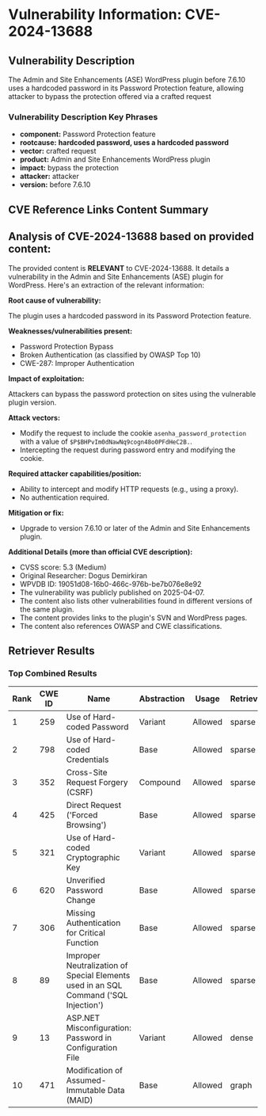 # Vulnerability Information: CVE-2024-13688

## Vulnerability Description
The Admin and Site Enhancements (ASE) WordPress plugin before 7.6.10 uses a hardcoded password in its Password Protection feature, allowing attacker to bypass the protection offered via a crafted request

### Vulnerability Description Key Phrases
- **component:** Password Protection feature
- **rootcause:** **hardcoded password, uses a hardcoded password**
- **vector:** crafted request
- **product:** Admin and Site Enhancements WordPress plugin
- **impact:** bypass the protection
- **attacker:** attacker
- **version:** before 7.6.10

## CVE Reference Links Content Summary
## Analysis of CVE-2024-13688 based on provided content:

The provided content is **RELEVANT** to CVE-2024-13688. It details a vulnerability in the Admin and Site Enhancements (ASE) plugin for WordPress. Here's an extraction of the relevant information:

**Root cause of vulnerability:**

The plugin uses a hardcoded password in its Password Protection feature.

**Weaknesses/vulnerabilities present:**

*   Password Protection Bypass
*   Broken Authentication (as classified by OWASP Top 10)
*   CWE-287: Improper Authentication

**Impact of exploitation:**

Attackers can bypass the password protection on sites using the vulnerable plugin version.

**Attack vectors:**

*   Modify the request to include the cookie `asenha_password_protection` with a value of `$P$BHPvIm0dNawNq9cogn48o0PFdHeC2B.`.
*   Intercepting the request during password entry and modifying the cookie.

**Required attacker capabilities/position:**

*   Ability to intercept and modify HTTP requests (e.g., using a proxy).
*   No authentication required.

**Mitigation or fix:**

*   Upgrade to version 7.6.10 or later of the Admin and Site Enhancements plugin.

**Additional Details (more than official CVE description):**

*   CVSS score: 5.3 (Medium)
*   Original Researcher: Dogus Demirkiran
*   WPVDB ID: 19051d08-16b0-466c-976b-be7b076e8e92
*   The vulnerability was publicly published on 2025-04-07.
*   The content also lists other vulnerabilities found in different versions of the same plugin.
*   The content provides links to the plugin's SVN and WordPress pages.
*   The content also references OWASP and CWE classifications.

## Retriever Results

### Top Combined Results

| Rank | CWE ID | Name | Abstraction | Usage  | Retrievers | Individual Scores |
|------|--------|------|-------------|-------|------------|-------------------|
| 1 | 259 | Use of Hard-coded Password | Variant | Allowed | sparse | 0.240 |
| 2 | 798 | Use of Hard-coded Credentials | Base | Allowed | sparse | 0.231 |
| 3 | 352 | Cross-Site Request Forgery (CSRF) | Compound | Allowed | sparse | 0.229 |
| 4 | 425 | Direct Request ('Forced Browsing') | Base | Allowed | sparse | 0.226 |
| 5 | 321 | Use of Hard-coded Cryptographic Key | Variant | Allowed | sparse | 0.223 |
| 6 | 620 | Unverified Password Change | Base | Allowed | sparse | 0.218 |
| 7 | 306 | Missing Authentication for Critical Function | Base | Allowed | sparse | 0.211 |
| 8 | 89 | Improper Neutralization of Special Elements used in an SQL Command ('SQL Injection') | Base | Allowed | sparse | 0.209 |
| 9 | 13 | ASP.NET Misconfiguration: Password in Configuration File | Variant | Allowed | dense | 0.539 |
| 10 | 471 | Modification of Assumed-Immutable Data (MAID) | Base | Allowed | graph | 0.002 |

